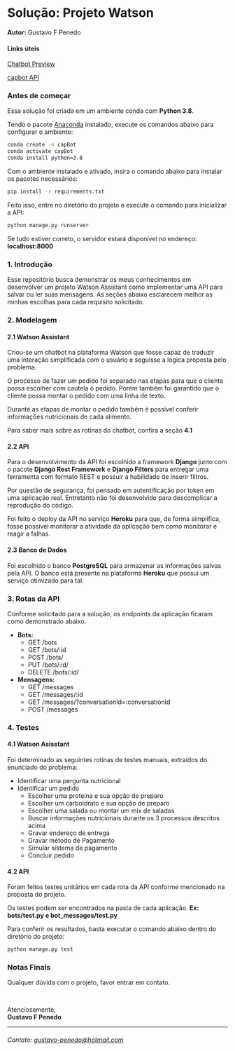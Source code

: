 # Solução: Projeto Watson

<b>Autor:</b> Gustavo F Penedo

#### Links úteis

[Chatbot Preview](https://assistant-chat-us-south.watsonplatform.net/web/public/e8ee5a9c-3d94-4d85-b1f0-d4cf4102a7ae)

[capbot API](https://gustavo-capbot.herokuapp.com/)

### Antes de começar

Essa solução foi criada em um ambiente conda com **Python 3.8**.

Tendo o pacote [Anaconda](https://www.anaconda.com/distribution/) instalado, execute os comandos abaixo para configurar o ambiente:

```sh
conda create -n capBot
conda activate capBot
conda install python=3.8
```

Com o ambiente instalado e ativado, insira o comando abaixo para instalar os pacotes necessários:

```sh
pip install -r requirements.txt
```

Feito isso, entre no diretório do projeto e execute o comando para inicializar a API:

```sh
python manage.py runserver
```
Se tudo estiver correto, o servidor estará disponível no endereço: **localhost:8000**

### 1. Introdução

Esse repositório busca demonstrar os meus conhecimentos em desenvolver um projeto Watson Assistant como implementar uma API para salvar ou ler suas mensagens. As seções abaixo esclarecem melhor as minhas escolhas para cada requisito solicitado.

### 2. Modelagem

<!-- Foi requisitado um assistente para um restaurante, que possa ser capaz de fechar um pedido e ao mesmo tempo informar as características nutricionais de cada alimento conforme requisitado pelo usuário. -->

#### 2.1 Watson Assistant

Criou-se um chatbot na plataforma Watson que fosse capaz de traduzir uma interação simplificada com o usuário e seguisse a lógica proposta pelo problema.

O processo de fazer um pedido foi separado nas etapas para que o cliente possa escolher com cautela o pedido. Porém também foi garantido que o cliente possa montar o pedido com uma linha de texto.

Durante as etapas de montar o pedido também é possível conferir informações nutricionais de cada alimento.

Para saber mais sobre as rotinas do chatbot, confira a seção **4.1**

#### 2.2 API

Para o desenvolvimento da API foi escolhido a framework **Django** junto com o pacote **Django Rest Framework** e **Django Filters** para entregar uma ferramenta com formato REST e possuir a habilidade de inserir filtros. 

Por questão de segurança, foi pensado em autentificação por token em uma aplicação real. Entretanto não foi desenvolvido para descomplicar a reprodução do código.

Foi feito o deploy da API no serviço **Heroku** para que, de forma simplifica, fosse possível monitorar a atividade da aplicação bem como monitorar e reagir a falhas.

#### 2.3 Banco de Dados

Foi escolhido o banco **PostgreSQL** para armazenar as informações salvas pela API. O banco está presente na plataforma **Heroku** que possui um serviço otimizado para tal.

### 3. Rotas da API

Conforme solicitado para a solução, os endpoints da aplicação ficaram como demonstrado abaixo.

* **Bots:**
  * GET /bots
  * GET /bots/:id
  * POST /bots/
  * PUT /bots/:id/
  *  DELETE /bots/:id/
* **Mensagens:**
  * GET /messages
  * GET /messages/:id
  * GET /messages/?conversationId=:conversationId
  * POST /messages


### 4. Testes

#### 4.1 Watson Asisstant

Foi determinado as seguintes rotinas de testes manuais, extraídos do enunciado do problema:

* Identificar uma pergunta nutricional
* Identificar um pedido
  * Escolher uma proteína e sua opção de preparo
  * Escolher um carboidrato e sua opção de preparo
  * Escolher uma salada ou montar um mix de saladas
  * Buscar informações nutricionais durante os 3 processos descritos acima
  * Gravar endereço de entrega
  * Gravar método de Pagamento
  * Simular sistema de pagamento
  * Concluir pedido


#### 4.2 API

Foram feitos testes unitários em cada rota da API conforme mencionado na proposta do projeto.

Os testes podem ser encontrados na pasta de cada aplicação. **Ex: bots/test.py e bot_messages/test.py**

Para conferir os resultados, basta executar o comando abaixo dentro do diretório do projeto:

```sh
python manage.py test
```

### Notas Finais

Qualquer dúvida com o projeto, favor entrar em contato.

<br />

Atenciosamente, <br />
**Gustavo F Penedo** <br />

---
###### Contato: gustavo-penedo@hotmail.com